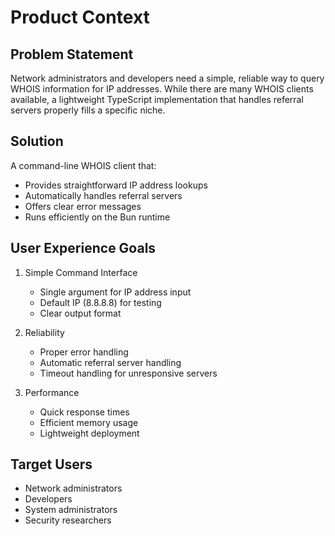 # Product Context

## Problem Statement
Network administrators and developers need a simple, reliable way to query WHOIS information for IP addresses. While there are many WHOIS clients available, a lightweight TypeScript implementation that handles referral servers properly fills a specific niche.

## Solution
A command-line WHOIS client that:
- Provides straightforward IP address lookups
- Automatically handles referral servers
- Offers clear error messages
- Runs efficiently on the Bun runtime

## User Experience Goals
1. Simple Command Interface
   - Single argument for IP address input
   - Default IP (8.8.8.8) for testing
   - Clear output format

2. Reliability
   - Proper error handling
   - Automatic referral server handling
   - Timeout handling for unresponsive servers

3. Performance
   - Quick response times
   - Efficient memory usage
   - Lightweight deployment

## Target Users
- Network administrators
- Developers
- System administrators
- Security researchers